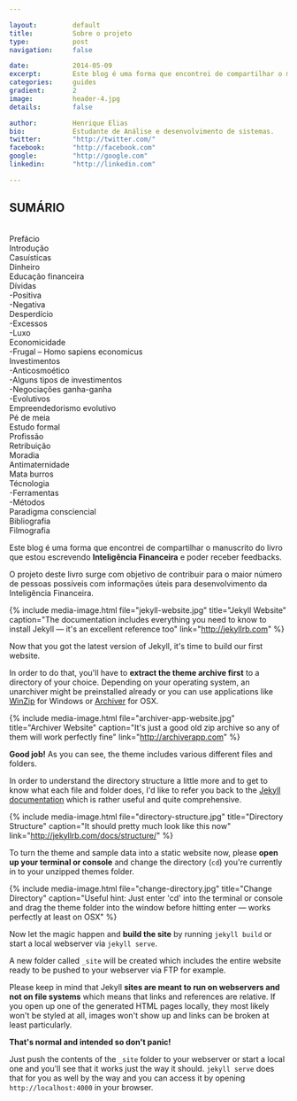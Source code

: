 ```yaml
---

layout:			default
title:  		Sobre o projeto
type:			post
navigation: 	false

date:   		2014-05-09
excerpt: 		Este blog é uma forma que encontrei de compartilhar o manuscrito do livro que estou escrevendo <b>Inteligência Financeira</b> e poder receber feedbacks.
categories:		guides
gradient: 		2
image: 			header-4.jpg
details:		false

author: 		Henrique Elias
bio: 			Estudante de Análise e desenvolvimento de sistemas.
twitter: 		"http://twitter.com/"
facebook: 		"http://facebook.com"
google: 		"http://google.com"
linkedin: 		"http://linkedin.com"

---
```

## SUMÁRIO

<br>
Prefácio<br>
Introdução<br>
Casuísticas<br>
Dinheiro<br>
Educação financeira<br>
Dívidas<br>
-Positiva<br>
-Negativa<br>
Desperdício<br>
-Excessos<br>
-Luxo<br>
Economicidade<br>
-Frugal – Homo sapiens economicus<br>
Investimentos<br>
-Anticosmoético<br>
-Alguns tipos de investimentos<br>
-Negociações ganha-ganha<br>
-Evolutivos<br>
Empreendedorismo evolutivo<br>
Pé de meia<br>
Estudo formal<br>
Profissão<br>
Retribuição<br>
Moradia<br>
Antimaternidade<br>
Mata burros<br>
Técnologia<br>
-Ferramentas<br>
-Métodos<br>
Paradigma consciencial<br>
Bibliografia<br>
Filmografia<br>


Este blog é uma forma que encontrei de compartilhar o manuscrito do livro que estou escrevendo <b>Inteligência Financeira</b> e poder receber feedbacks.

O projeto deste livro surge com objetivo de contribuir para o maior número de pessoas possíveis com informações úteis para desenvolvimento da Inteligência Financeira.



{% include media-image.html file="jekyll-website.jpg" title="Jekyll Website" caption="The documentation includes everything you need to know to install Jekyll — it's an excellent reference too" link="http://jekyllrb.com" %}

Now that you got the latest version of Jekyll, it's time to build our first website.

In order to do that, you'll have to **extract the theme archive first** to a directory of your choice. Depending on your operating system, an unarchiver might be preinstalled already or you can use applications like [WinZip](http://www.winzip.de) for Windows or [Archiver](http://archiverapp.com) for OSX.

{% include media-image.html file="archiver-app-website.jpg" title="Archiver Website" caption="It's just a good old zip archive so any of them will work perfectly fine" link="http://archiverapp.com" %}

**Good job!** As you can see, the theme includes various different files and folders.

In order to understand the directory structure a little more and to get to know what each file and folder does, I'd like to refer you back to the [Jekyll documentation](http://jekyllrb.com/docs/structure/) which is rather useful and quite comprehensive.

{% include media-image.html file="directory-structure.jpg" title="Directory Structure" caption="It should pretty much look like this now" link="http://jekyllrb.com/docs/structure/" %}

To turn the theme and sample data into a static website now, please **open up your terminal or console** and change the directory (`cd`) you're currently in to your unzipped themes folder.

{% include media-image.html file="change-directory.jpg" title="Change Directory" caption="Useful hint: Just enter 'cd' into the terminal or console and drag the theme folder into the window before hitting enter — works perfectly at least on OSX" %}

Now let the magic happen and **build the site** by running `jekyll build` or start a local webserver via `jekyll serve`.

A new folder called `_site` will be created which includes the entire website ready to be pushed to your webserver via FTP for example.

Please keep in mind that Jekyll **sites are meant to run on webservers and not on file systems** which means that links and references are relative. If you open up one of the generated HTML pages locally, they most likely won't be styled at all, images won't show up and links can be broken at least particularly.

**That's normal and intended so don't panic!**

Just push the contents of the `_site` folder to your webserver or start a local one and you'll see that it works just the way it should. `jekyll serve` does that for you as well by the way and you can access it by opening `http://localhost:4000` in your browser.
